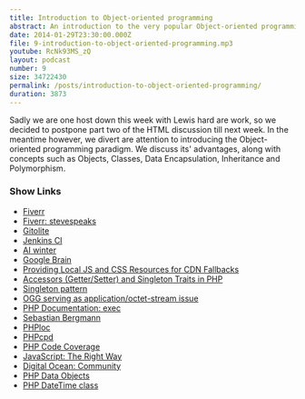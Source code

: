 ```yaml
---
title: Introduction to Object-oriented programming
abstract: An introduction to the very popular Object-oriented programming paradigm.
date: 2014-01-29T23:30:00.000Z
file: 9-introduction-to-object-oriented-programming.mp3
youtube: RcNk93MS_zQ
layout: podcast
number: 9
size: 34722430
permalink: /posts/introduction-to-object-oriented-programming/
duration: 3873
---
```


Sadly we are one host down this week with Lewis hard are work, so we decided to postpone part two of the HTML discussion till next week.
In the meantime however, we divert are attention to introducing the Object-oriented programming paradigm.
We discuss its' advantages, along with concepts such as Objects, Classes, Data Encapsulation, Inheritance and Polymorphism.

### Show Links

- [Fiverr](http://fiverr.com/)
- [Fiverr: stevespeaks](http://fiverr.com/stevespeaks)
- [Gitolite](http://github.com/sitaramc/gitolite)
- [Jenkins CI](http://jenkins-ci.org/)
- [AI winter](http://en.wikipedia.org/wiki/AI_winter)
- [Google Brain](http://en.wikipedia.org/wiki/Google_Brain)
- [Providing Local JS and CSS Resources for CDN Fallbacks](http://eddmann.com/posts/providing-local-js-and-css-resources-for-cdn-fallbacks/)
- [Accessors (Getter/Setter) and Singleton Traits in PHP](http://eddmann.com/posts/accessors-getter-setter-and-singleton-traits-in-php/)
- [Singleton pattern](http://en.wikipedia.org/wiki/Singleton_pattern)
- [OGG serving as application/octet-stream issue](http://stackoverflow.com/questions/21411304/ogg-serving-as-application-octet-stream-despite-audio-ogg-in-mime-types)
- [PHP Documentation: exec](http://www.php.net/function.exec)
- [Sebastian Bergmann](http://sebastian-bergmann.de/)
- [PHPloc](http://github.com/sebastianbergmann/phploc)
- [PHPcpd](http://github.com/sebastianbergmann/phpcpd)
- [PHP Code Coverage](http://github.com/sebastianbergmann/php-code-coverage)
- [JavaScript: The Right Way](http://jstherightway.org/)
- [Digital Ocean: Community](http://www.digitalocean.com/community/)
- [PHP Data Objects](http://www.php.net/manual/en/book.pdo.php)
- [PHP DateTime class](http://www.php.net/manual/en/class.datetime.php)
